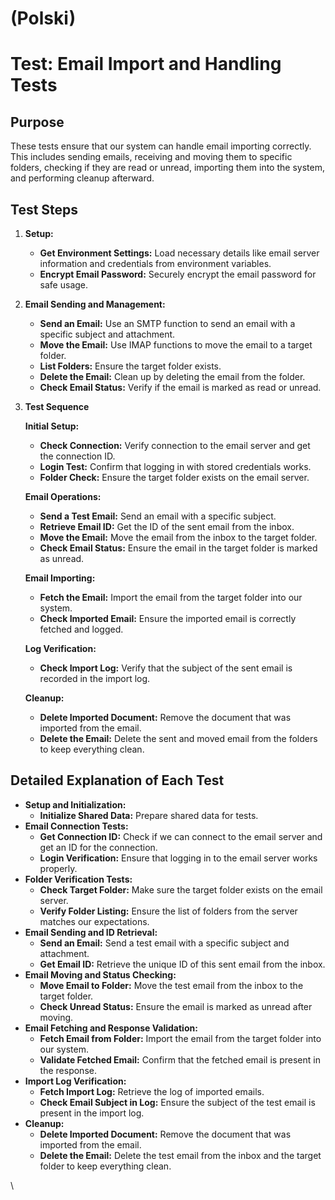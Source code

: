 
# (Polski)

# Test: Email Import and Handling Tests

## Purpose

These tests ensure that our system can handle email importing correctly. This includes sending emails, receiving and moving them to specific folders, checking if they are read or unread, importing them into the system, and performing cleanup afterward.

## Test Steps

1. **Setup:**
   * **Get Environment Settings:** Load necessary details like email server information and credentials from environment variables.
   * **Encrypt Email Password:** Securely encrypt the email password for safe usage.
2. **Email Sending and Management:**
   * **Send an Email:** Use an SMTP function to send an email with a specific subject and attachment.
   * **Move the Email:** Use IMAP functions to move the email to a target folder.
   * **List Folders:** Ensure the target folder exists.
   * **Delete the Email:** Clean up by deleting the email from the folder.
   * **Check Email Status:** Verify if the email is marked as read or unread.
3.  **Test Sequence**

    **Initial Setup:**

    * **Check Connection:** Verify connection to the email server and get the connection ID.
    * **Login Test:** Confirm that logging in with stored credentials works.
    * **Folder Check:** Ensure the target folder exists on the email server.

    **Email Operations:**

    * **Send a Test Email:** Send an email with a specific subject.
    * **Retrieve Email ID:** Get the ID of the sent email from the inbox.
    * **Move the Email:** Move the email from the inbox to the target folder.
    * **Check Email Status:** Ensure the email in the target folder is marked as unread.

    **Email Importing:**

    * **Fetch the Email:** Import the email from the target folder into our system.
    * **Check Imported Email:** Ensure the imported email is correctly fetched and logged.

    **Log Verification:**

    * **Check Import Log:** Verify that the subject of the sent email is recorded in the import log.

    **Cleanup:**

    * **Delete Imported Document:** Remove the document that was imported from the email.
    * **Delete the Email:** Delete the sent and moved email from the folders to keep everything clean.

## Detailed Explanation of Each Test

* **Setup and Initialization:**
  * **Initialize Shared Data:** Prepare shared data for tests.
* **Email Connection Tests:**
  * **Get Connection ID:** Check if we can connect to the email server and get an ID for the connection.
  * **Login Verification:** Ensure that logging in to the email server works properly.
* **Folder Verification Tests:**
  * **Check Target Folder:** Make sure the target folder exists on the email server.
  * **Verify Folder Listing:** Ensure the list of folders from the server matches our expectations.
* **Email Sending and ID Retrieval:**
  * **Send an Email:** Send a test email with a specific subject and attachment.
  * **Get Email ID:** Retrieve the unique ID of this sent email from the inbox.
* **Email Moving and Status Checking:**
  * **Move Email to Folder:** Move the test email from the inbox to the target folder.
  * **Check Unread Status:** Ensure the email is marked as unread after moving.
* **Email Fetching and Response Validation:**
  * **Fetch Email from Folder:** Import the email from the target folder into our system.
  * **Validate Fetched Email:** Confirm that the fetched email is present in the response.
* **Import Log Verification:**
  * **Fetch Import Log:** Retrieve the log of imported emails.
  * **Check Email Subject in Log:** Ensure the subject of the test email is present in the import log.
* **Cleanup:**
  * **Delete Imported Document:** Remove the document that was imported from the email.
  * **Delete the Email:** Delete the test email from the inbox and the target folder to keep everything clean.

\


